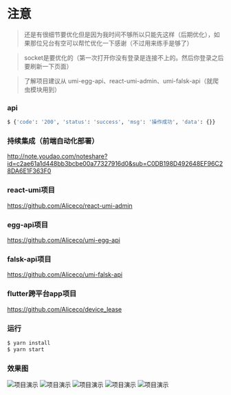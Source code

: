 # 注意
> 还是有很细节要优化但是因为我时间不够所以只能先这样（后期优化），如果那位兄台有空可以帮忙优化一下感谢（不过用来练手是够了）

> socket是要优化的（第一次打开你没有登录是连接不上的。然后你登录之后 要刷新一下页面）

> 了解项目建议从 umi-egg-api、react-umi-admin、umi-falsk-api（就爬虫模块用到）

### api

```bash
$ {'code': '200', 'status': 'success', 'msg': '操作成功', 'data': {}}
```

### 持续集成（前端自动化部署）
http://note.youdao.com/noteshare?id=c2ae61a1d448bb3bcbe00a77327916d0&sub=C0DB198D492648EF96C28DA6E1F363F0

### react-umi项目
https://github.com/Aliceco/react-umi-admin
### egg-api项目
https://github.com/Aliceco/umi-egg-api
### falsk-api项目
https://github.com/Aliceco/umi-falsk-api
### flutter跨平台app项目
https://github.com/Aliceco/device_lease
### 运行

```bash
$ yarn install
$ yarn start
```

### 效果图
![项目演示](https://raw.githubusercontent.com/Aliceco/react-umi-admin/master/src/assets/demo/0.png)
![项目演示](https://raw.githubusercontent.com/Aliceco/react-umi-admin/master/src/assets/demo/1.gif)
![项目演示](https://raw.githubusercontent.com/Aliceco/react-umi-admin/master/src/assets/demo/2.gif)
![项目演示](https://raw.githubusercontent.com/Aliceco/react-umi-admin/master/src/assets/demo/2-1.png)
![项目演示](https://raw.githubusercontent.com/Aliceco/react-umi-admin/master/src/assets/demo/2-2.png)
